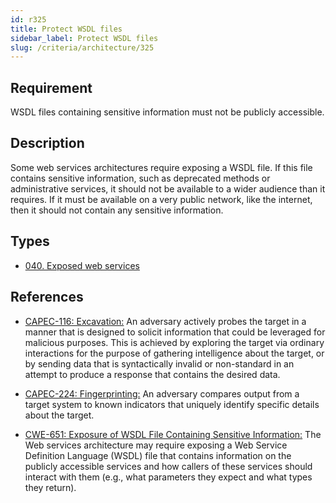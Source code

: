 ```yaml
---
id: r325
title: Protect WSDL files
sidebar_label: Protect WSDL files
slug: /criteria/architecture/325
---
```


## Requirement

WSDL files containing sensitive information
must not be publicly accessible.

## Description

Some web services architectures require exposing a WSDL file.
If this file contains sensitive information,
such as deprecated methods
or administrative services,
it should not be available
to a wider audience than it requires.
If it must be available on a very public network,
like the internet,
then it should not contain any sensitive information.

## Types

- [040. Exposed web services](/types/040)

## References

- [CAPEC-116: Excavation:](https://capec.mitre.org/data/definitions/116.html)
An adversary actively probes the target
in a manner that is designed to solicit information
that could be leveraged
for malicious purposes.
This is achieved by exploring the target
via ordinary interactions
for the purpose of gathering intelligence about the target,
or by sending data
that is syntactically invalid
or non-standard in an attempt
to produce a response
that contains the desired data.

- [CAPEC-224: Fingerprinting:](https://capec.mitre.org/data/definitions/224.html)
An adversary compares output
from a target system to known indicators
that uniquely identify specific details
about the target.

- [CWE-651: Exposure of WSDL File Containing Sensitive Information:](https://cwe.mitre.org/data/definitions/651.html)
The Web services architecture
may require exposing a Web Service Definition Language (WSDL) file
that contains information
on the publicly accessible services
and how callers of these services
should interact with them
(e.g., what parameters they expect and what types they return).

